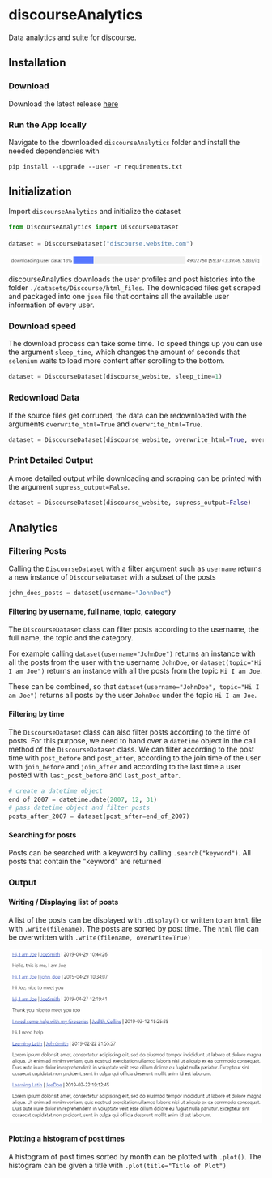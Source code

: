 # discourseAnalytics

Data analytics and suite for discourse.

## Installation

### Download

Download the latest release [here](download.com)

### Run the App locally

Navigate to the downloaded `discourseAnalytics` folder and install the needed dependencies with 
```
pip install --upgrade --user -r requirements.txt
```

## Initialization

Import `discourseAnalytics` and initialize the dataset    
```python
from DiscourseAnalytics import DiscourseDataset

dataset = DiscourseDataset("discourse.website.com")
```

<p align="center">
<img  src="https://raw.githubusercontent.com/bl4ckp4nther4/discourseAnalytics/main/images/downloading_progress_bar.PNG" width="500">
</p>


discourseAnalytics downloads the user profiles and post histories into the folder `./datasets/Discourse/html_files`.
The downloaded files get scraped and packaged into one `json` file that contains all the available user information of every user.

  
### Download speed

The download process can take some time. To speed things up you can use the argument `sleep_time`, which changes the amount of seconds that `selenium` waits to load more content after scrolling to the bottom.  
```python
dataset = DiscourseDataset(discourse_website, sleep_time=1)
```

### Redownload Data 

If the source files get corruped, the data can be redownloaded with the arguments `overwrite_html=True` and `overwrite_html=True`.  
```python
dataset = DiscourseDataset(discourse_website, overwrite_html=True, overwrite_json=True)  
```

### Print Detailed Output

A more detailed output while downloading and scraping can be printed with the argument `supress_output=False`.  
```python
dataset = DiscourseDataset(discourse_website, supress_output=False)
```

## Analytics


### Filtering Posts

Calling the ```DiscourseDataset``` with a filter argument such as `username` returns a new instance of ```DiscourseDataset``` with a subset of the posts

```python
john_does_posts = dataset(username="JohnDoe")
```

#### Filtering by username, full name, topic, category

The `DiscourseDataset` class can filter posts according to the username, the full name, the topic and the category. 

For example calling `dataset(username="JohnDoe")` returns an instance with all the posts from the user with the username `JohnDoe`, or `dataset(topic="Hi I am Joe")` returns an instance with all the posts from the topic `Hi I am Joe`.

These can be combined, so that `dataset(username="JohnDoe", topic="Hi I am Joe")` returns all posts by the user `JohnDoe` under the topic `Hi I am Joe`.

#### Filtering by time

The `DiscourseDataset` class can also filter posts according to the time of posts. 
For this purpose, we need to hand over a `datetime` object in the call method of the `DiscourseDataset` class.
We can filter according to the post time with `post_before` and `post_after`, according to the join time of the user with `join_before` and `join_after` and according to the last time a user posted with `last_post_before` and `last_post_after`.

```python
# create a datetime object
end_of_2007 = datetime.date(2007, 12, 31)
# pass datetime object and filter posts
posts_after_2007 = dataset(post_after=end_of_2007)
```

#### Searching for posts

Posts can be searched with a keyword by calling `.search("keyword")`. All posts that contain the "keyword" are returned

### Output

#### Writing / Displaying list of posts

A list of the posts can be displayed with `.display()` or written to an `html` file with `.write(filename)`. 
The posts are sorted by post time.
The `html` file can be overwritten with `.write(filename, overwrite=True)`

<p align="center">
<img  src="https://raw.githubusercontent.com/bl4ckp4nther4/discourseAnalytics/main/images/display_function.PNG" width="500">
</p>


#### Plotting a histogram of post times

A histogram of post times sorted by month can be plotted with `.plot()`. The histogram can be given a title with `.plot(title="Title of Plot")`
